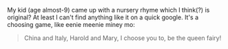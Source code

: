 My kid (age almost-9) came up with a nursery rhyme which I think(?) is original? At least I can't find anything like it on a quick google. It's a choosing game, like eenie meenie miney mo:

> China and Italy, 
> Harold and Mary, 
> I choose you to, 
> be the queen fairy!
